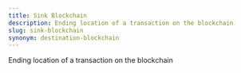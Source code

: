 ```yaml
---
title: Sink Blockchain
description: Ending location of a transaction on the blockchain
slug: sink-blockchain
synonym: destination-blockchain
---
```


Ending location of a transaction on the blockchain
